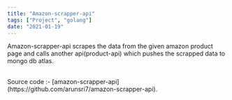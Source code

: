 ```yaml
---
title: "Amazon-scrapper-api"
tags: ["Project", "golang"]
date: "2021-01-19"
---
```


Amazon-scrapper-api scrapes the data from the given amazon product page and calls another api(product-api) which pushes the scrapped data to mongo db atlas.

<br/>
Source code :- [amazon-scrapper-api](https://github.com/arunsri7/amazon-scrapper-api).
